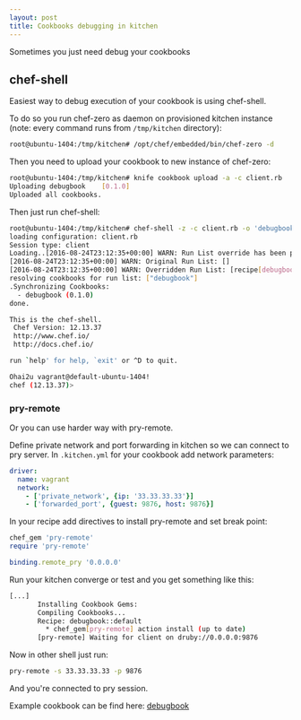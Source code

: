 ```yaml
---
layout: post
title: Cookbooks debugging in kitchen
---
```


Sometimes you just need debug your cookbooks

## chef-shell

Easiest way to debug execution of your cookbook is using chef-shell.

To do so you run chef-zero as daemon on provisioned kitchen instance
(note: every command runs from ```/tmp/kitchen``` directory):

```bash
root@ubuntu-1404:/tmp/kitchen# /opt/chef/embedded/bin/chef-zero -d
```

Then you need to upload your cookbook to new instance of chef-zero:

```bash
root@ubuntu-1404:/tmp/kitchen# knife cookbook upload -a -c client.rb
Uploading debugbook    [0.1.0]
Uploaded all cookbooks.
```

Then just run chef-shell:

```bash
root@ubuntu-1404:/tmp/kitchen# chef-shell -z -c client.rb -o 'debugbook'
loading configuration: client.rb
Session type: client
Loading..[2016-08-24T23:12:35+00:00] WARN: Run List override has been provided.
[2016-08-24T23:12:35+00:00] WARN: Original Run List: []
[2016-08-24T23:12:35+00:00] WARN: Overridden Run List: [recipe[debugbook]]
resolving cookbooks for run list: ["debugbook"]
.Synchronizing Cookbooks:
  - debugbook (0.1.0)
done.

This is the chef-shell.
 Chef Version: 12.13.37
 http://www.chef.io/
 http://docs.chef.io/

run `help' for help, `exit' or ^D to quit.

Ohai2u vagrant@default-ubuntu-1404!
chef (12.13.37)>
```

### pry-remote

Or you can use harder way with pry-remote.

Define private network and port forwarding in kitchen so we can connect to pry server. In ```.kitchen.yml``` for your cookbook add network parameters:

```yaml
driver:
  name: vagrant
  network:
    - ['private_network', {ip: '33.33.33.33'}]
    - ['forwarded_port', {guest: 9876, host: 9876}]
```

In your recipe add directives to install pry-remote and set break point:

```ruby
chef_gem 'pry-remote'
require 'pry-remote'

binding.remote_pry '0.0.0.0'
```

Run your kitchen converge or test and you get something like this:

```bash
[...]
       Installing Cookbook Gems:
       Compiling Cookbooks...
       Recipe: debugbook::default
         * chef_gem[pry-remote] action install (up to date)
       [pry-remote] Waiting for client on druby://0.0.0.0:9876
```

Now in other shell just run:

```bash
pry-remote -s 33.33.33.33 -p 9876
```

And you're connected to pry session.

Example cookbook can be find here: [debugbook](https://github.com/Shansky/debugbook)